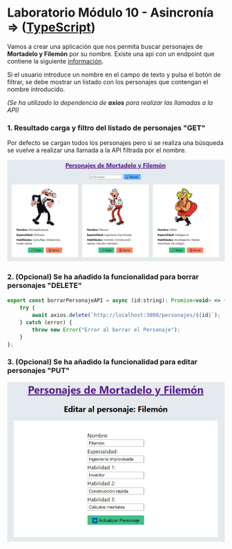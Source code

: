 # Laboratorio Módulo 10 - Asincronía => ([TypeScript](src/))

Vamos a crear una aplicación que nos permita buscar personajes de **Mortadelo y Filemón** por su nombre. Existe una api con un endpoint que contiene la siguiente [información](src\content\db.json). 

Si el usuario introduce un nombre en el campo de texto y pulsa el botón de filtrar, se debe mostrar un listado con los personajes que contengan el nombre introducido.

*(Se ha utilizado la dependencia de **axios** para realizar las llamadas a la API)*

### 1. Resultado carga y filtro del listado de personajes "GET"

Por defecto se cargan todos los personajes pero si se realiza una búsqueda se vuelve a realizar una llamada a la API filtrada por el nombre.

![listado personajes](src/content/readme_img/screen1.PNG)


### 2. (Opcional) Se ha añadido la funcionalidad para borrar personajes "DELETE"
````JavaScript
export const borrarPersonajeAPI = async (id:string): Promise<void> => {
    try {
        await axios.delete(`http://localhost:3000/personajes/${id}`);
    } catch (error) {
        throw new Error("Error al borrar el Personaje");
    }
};
````
### 3. (Opcional) Se ha añadido la funcionalidad para editar personajes "PUT"

![editar personajes](src/content/readme_img/screen2.PNG)